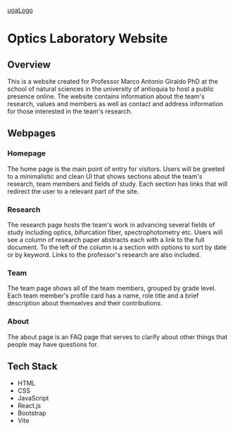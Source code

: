 [uoaLogo]("my-vue-app\public\marco-lab-pictures\UofAntioquia.png")

# Optics Laboratory Website

## Overview
This is a website created for Professor Marco Antonio Giraldo PhD at the school of natural sciences in the university of antioquia to host a public presence online. The website contains information about the team's research, values and members as well as contact and address information for those interested in the team's research.

## Webpages

### Homepage
The home page is the main point of entry for visitors. Users will be greeted to a minimalistic and clean UI that shows sections about the team's research, team members and fields of study. Each section has links that will redirect the user to a relevant part of the site.

### Research
The research page hosts the team's work in advancing several fields of study including optics, bifurcation fiber, spectrophotometry etc. Users will see a column of research paper abstracts each with a link to the full document. To the left of the column is a section with options to sort by date or by keyword. Links to the professor's research are also included.

### Team
The team page shows all of the team members, grouped by grade level. Each team member's profile card has a name, role title and a brief description about themselves and their contributions. 

### About
The about page is an FAQ page that serves to clarify about other things that people may have questions for.

## Tech Stack

- HTML
- CSS
- JavaScript
- React.js
- Bootstrap
- Vite